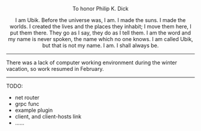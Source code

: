 <p align="center">To honor Philip K. Dick</p>

<p align="center">I am Ubik. Before the universe was, I am. I made the suns. I made the worlds. I created
the lives and the places they inhabit; I move them here, I put them there. They go as I say,
they do as I tell them. I am the word and my name is never spoken, the name which no
one knows. I am called Ubik, but that is not my name. I am. I shall always be.</p>

---

There was a lack of computer working environment during the winter vacation, so work resumed in February.

---

TODO:

- net router
- grpc func
- example plugin
- client, and client-hosts link
- ......
